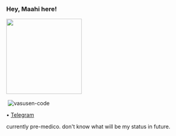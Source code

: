 ### Hey, Maahi here! 


<p align="left"> 
<a href="https://komarev.com/ghpvc/?username=vasusen-code"> <img src="https://img.shields.io/badge/Github-profile%20views-black?style=for-the-badge&logo=github" width="200""/></a>
</p>

<p>&nbsp;<img align="center" src="https://github-readme-stats.vercel.app/api?username=vasusen-code&show_icons=true&theme=tokyonight&locale=en" alt="vasusen-code" /></p>


• [Telegram](https://t.me/chauhanMahesh)

currently pre-medico. don't know what will be my status in future. 
